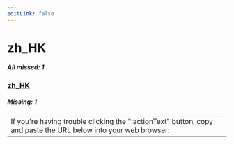 ```yaml
---
editLink: false
---
```


# zh_HK

##### All missed: 1


### [zh_HK](https://github.com/Laravel-Lang/lang/blob/main/locales/zh_HK/zh_HK.json)

##### Missing: 1

<table >
<tr><td align="left" >
If you're having trouble clicking the ":actionText" button, copy and paste the URL below
into your web browser:
</td>
</tr>

</table>


